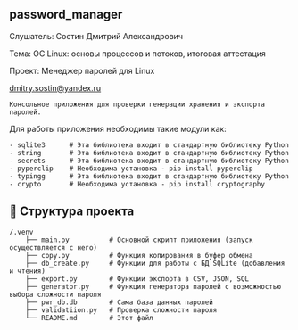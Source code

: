## password_manager

Слушатель: Состин Дмитрий Александрович

Тема: ОС Linux: основы процессов и потоков, итоговая аттестация

Проект: Менеджер паролей для Linux

dmitry.sostin@yandex.ru

    Консольное приложения для проверки генерации хранения и экспорта паролей.

Для работы приложения необходимы такие модули как:
```
- sqlite3      # Эта библиотека входит в стандартную библиотеку Python
- string       # Эта библиотека входит в стандартную библиотеку Python
- secrets      # Эта библиотека входит в стандартную библиотеку Python
- pyperclip    # Необходима установка - pip install pyperclip
- typingg      # Эта библиотека входит в стандартную библиотеку Python
- crypto       # Необходима установка - pip install cryptography
```

## 📂 Структура проекта
```
/.venv
    ├── main.py          # Основной скрипт приложения (запуск осуществляется с него)
    ├── copy.py          # Функция копирования в буфер обмена
    ├── db_create.py     # Функции для работы с БД SQLite (добавления и чтения)
    ├── export.py        # Функции экспорта в CSV, JSON, SQL
    ├── generator.py     # Функция генератора паролей с возможностью выбора сложности пароля
    ├── pwr_db.db        # Сама база данных паролей
    ├── validatiion.py   # Проверка сложности пароля
    └── README.md        # Этот файл
```
